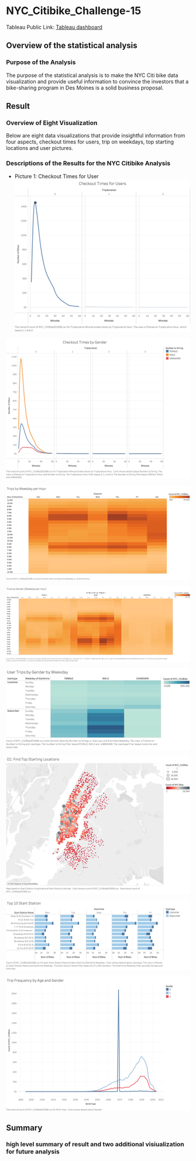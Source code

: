 # NYC_Citibike_Challenge-15

Tableau Public Link: [Tableau dashboard](https://public.tableau.com/app/profile/yidi.liu/viz/NYCCitiBike_16744142948860/D3Story1)

## Overview of the statistical analysis 

### Purpose of the Analysis 

The purpose of the statistical analysis is to make the NYC Citi bike data visualization and provide useful information to convince the investors that a bike-sharing program in Des Moines is a solid business proposal.




## Result

### Overview of Eight Visualization 

Below are eight data visualizations that provide insightful information from four aspects, checkout times for users, trip on weekdays, top starting locations and user pictures. 

### Descriptions of the Results for the NYC Citibike Analysis 
- Picture 1: Checkout Times for User
![D2-1 Checkout Times for Users](https://github.com/irisyidi/NYC_Citibike_Challenge-15/blob/main/D2-1%20Checkout%20Times%20for%20Users%20.png)



![D2-2 Checkout Times by Gender](https://github.com/irisyidi/NYC_Citibike_Challenge-15/blob/main/D2-2%20Checkout%20Times%20by%20Gender.png)

![D2-3 Trips by Weekday per Hour](https://github.com/irisyidi/NYC_Citibike_Challenge-15/blob/main/D2-3%20Trips%20by%20Weekday%20per%20Hour.png)

![D2-4 Create the Trips by Gender](https://github.com/irisyidi/NYC_Citibike_Challenge-15/blob/main/D2-4%20Create%20the%20Trips%20by%20Gender.png)

![D2-5 User Trips by Gender by Weekday](https://github.com/irisyidi/NYC_Citibike_Challenge-15/blob/main/D2-5%20User%20Trips%20by%20Gender%20by%20Weekday.png)

![O1 Find Top Starting Locations](https://github.com/irisyidi/NYC_Citibike_Challenge-15/blob/main/O1%20Find%20Top%20Starting%20Locations.png)

![O2 Top 10 Start Station](https://github.com/irisyidi/NYC_Citibike_Challenge-15/blob/main/O2%20Top%2010%20Start%20Station.png)

![O3 Trip Frequency by Age and Gender](https://github.com/irisyidi/NYC_Citibike_Challenge-15/blob/main/O3%20Trip%20Frequency%20by%20Age%20and%20Gender.png)


## Summary

### high level summary of result and two additional visiualization for future analysis 


